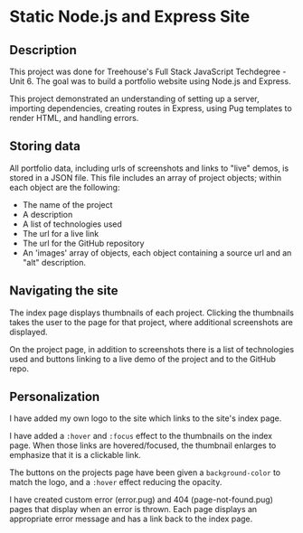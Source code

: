 # Static Node.js and Express Site

## Description

This project was done for Treehouse's Full Stack JavaScript Techdegree - Unit 6. The goal was to build a portfolio website using Node.js and Express.

This project demonstrated an understanding of setting up a server, importing dependencies, creating routes in Express, using Pug templates to render HTML, and handling errors.

## Storing data

All portfolio data, including urls of screenshots and links to "live" demos, is stored in a JSON file. This file includes an array of project objects; within each object are the following:

- The name of the project
- A description
- A list of technologies used
- The url for a live link
- The url for the GitHub repository
- An 'images' array of objects, each object containing a source url and an "alt" description.

## Navigating the site

The index page displays thumbnails of each project. Clicking the thumbnails takes the user to the page for that project, where additional screenshots are displayed.

On the project page, in addition to screenshots there is a list of technologies used and buttons linking to a live demo of the project and to the GitHub repo.

## Personalization

I have added my own logo to the site which links to the site's index page.

I have added a `:hover` and `:focus` effect to the thumbnails on the index page. When those links are hovered/focused, the thumbnail enlarges to emphasize that it is a clickable link.

The buttons on the projects page have been given a `background-color` to match the logo, and a `:hover` effect reducing the opacity.

I have created custom error (error.pug) and 404 (page-not-found.pug) pages that display when an error is thrown. Each page displays an appropriate error message and has a link back to the index page.
